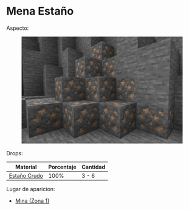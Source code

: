 # Mena Estaño

Aspecto:

<figure><img src="../../../.gitbook/assets/image (2).png" alt=""><figcaption></figcaption></figure>

&#x20;Drops:

| Material                                             | Porcentaje | Cantidad |
| ---------------------------------------------------- | ---------- | -------- |
| [Estaño Crudo](../materiales-crudos/estano-crudo.md) | 100%       | 3 - 6    |

Lugar de aparicion:

* [Mina (Zona 1)](../../../locaciones/mina/zona-1.md)
